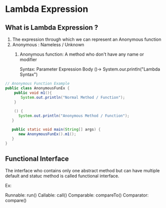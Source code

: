 # Lambda Expression

## What is Lambda Expression ?

1. The expression through which we can represent an Anonymous function
2. Anonymous : Nameless / Unknown
   1. Anonymous function: A method who don't have any name or modifier
   
      Syntax: Parameter Expression Body
      ()-> System.our.println("Lambda Syntax")

```java
// Anonymous Function Example
public class AnonymousFunEx {
    public void m1(){
       System.out.println("Normal Method / Function");
    }
    
    () {
      System.out.println("Anonymous Method / Function");
   }

   public static void main(String[] args) {
      new AnonymousFunEx().m1();
   }
}
```

## Functional Interface

The interface who contains only one abstract method but can have multiple default and statuc
method is called functional interface.

Ex:

Runnable: run()
Callable: call()
Comparable: compareTo()
Comparator: compare()





